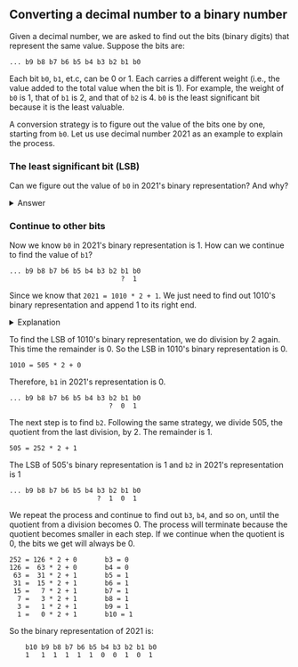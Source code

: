 ## Converting a decimal number to a binary number 

Given a decimal number, we are asked to find out the bits (binary digits) that
represent the same value. Suppose the bits are:

```
... b9 b8 b7 b6 b5 b4 b3 b2 b1 b0
```

Each bit `b0`, `b1`, et.c, can be 0 or 1. Each carries a different weight
(i.e., the value added to the total value when the bit is 1). For example, the
weight of `b0` is 1, that of `b1` is 2, and that of `b2` is 4.  `b0` is the
least significant bit because it is the least valuable. 

A conversion strategy is to figure out the value of the bits one by one,
starting from `b0`. Let us use decimal number 2021 as an example to explain the
process. 

### The least significant bit (LSB)

Can we figure out the value of `b0` in 2021's binary representation? And why? 

<details><summary>Answer</summary>

`b0` is 1. 

We divide 2021 by 2. The quotient is 1010 and the remainder is 1.

```
2021 = 1010 * 2 + 1 
```

The value carried by other bits `b1`, `b2`, etc., is a multiple 2.
It is divisible by 2.

</details>

### Continue to other bits 

Now we know `b0` in 2021's binary representation is 1. How can we 
continue to find the value of `b1`? 

```
... b9 b8 b7 b6 b5 b4 b3 b2 b1 b0
                            ?  1  
```

Since we know that `2021 = 1010 * 2 + 1`. We just need to find out
1010's binary representation and append 1 to its right end.   

<details><summary>Explanation</summary>

When we append a 1 to the right end of a binary number `x`, we
are doing `x * 2 + 1`.

When we append a 0 to the right end of a binary number `x`, we
are doing `x * 2`.

</details>

To find the LSB of 1010's binary representation, we do division by
2 again. This time the remainder is 0. So the LSB in 1010's binary
representation is 0. 

```
1010 = 505 * 2 + 0
```

Therefore, `b1` in 2021's representation is 0. 

```
... b9 b8 b7 b6 b5 b4 b3 b2 b1 b0
                         ?  0  1  
```

The next step is to find `b2`. Following the same strategy, we
divide 505, the quotient from the last division, by 2. The remainder
is 1. 

```
505 = 252 * 2 + 1
```
The LSB of 505's binary representation is 1 and `b2` in 
2021's representation is 1  

```
... b9 b8 b7 b6 b5 b4 b3 b2 b1 b0
                      ?  1  0  1  
```

We repeat the process and continue to find out `b3`, `b4`, and so on, until the
quotient from a division becomes 0.  The process will terminate because the
quotient becomes smaller in each step. If we continue when the quotient is 0,
the bits we get will always be 0.

```
252 = 126 * 2 + 0       b3 = 0 
126 =  63 * 2 + 0       b4 = 0
 63 =  31 * 2 + 1       b5 = 1
 31 =  15 * 2 + 1       b6 = 1
 15 =   7 * 2 + 1       b7 = 1
  7 =   3 * 2 + 1       b8 = 1
  3 =   1 * 2 + 1       b9 = 1
  1 =   0 * 2 + 1       b10 = 1
```

So the binary representation of 2021 is: 

```
    b10 b9 b8 b7 b6 b5 b4 b3 b2 b1 b0
    1   1  1  1  1  1  0  0  1  0  1  
```
